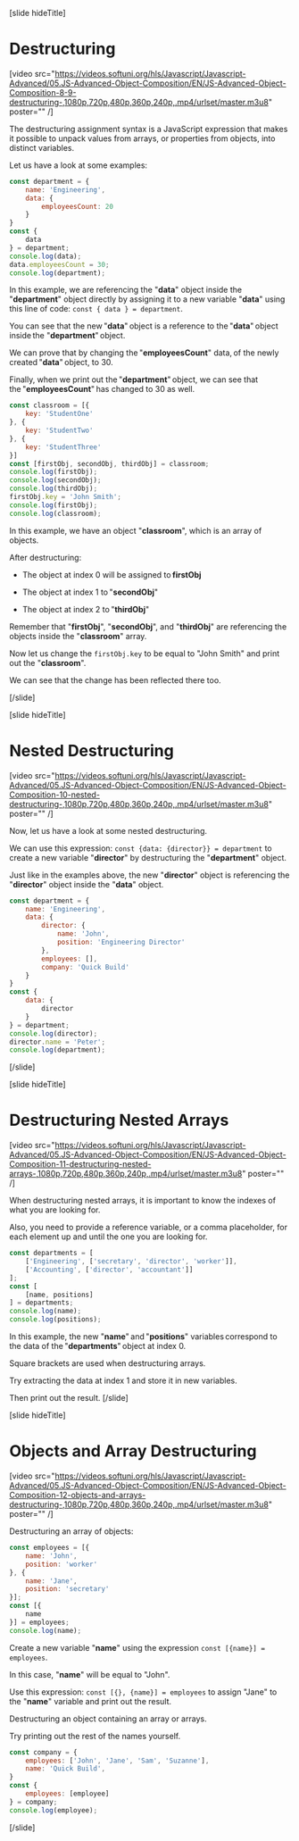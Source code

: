 [slide hideTitle]

# Destructuring

[video src="https://videos.softuni.org/hls/Javascript/Javascript-Advanced/05.JS-Advanced-Object-Composition/EN/JS-Advanced-Object-Composition-8-9-destructuring-,1080p,720p,480p,360p,240p,.mp4/urlset/master.m3u8" poster="" /]

The destructuring assignment syntax is a JavaScript expression that makes it possible to unpack values from arrays, or properties from objects, into distinct variables.

Let us have a look at some examples:

```js live
const department = {
    name: 'Engineering',
    data: {
        employeesCount: 20
    }
}
const {
    data
} = department;
console.log(data);
data.employeesCount = 30;
console.log(department);
```

In this example, we are referencing the "**data**" object inside the "**department**" object directly by assigning it to a new variable "**data**" using this line of code: `const { data } = department`.

You can see that the new "**data**" object is a reference to the "**data**" object inside the "**department**" object. 

We can prove that by changing the "**employeesCount**" data, of the newly created "**data**" object, to 30. 

Finally, when we print out the "**department**" object, we can see that the "**employeesCount**" has changed to 30 as well. 

```js live
const classroom = [{
    key: 'StudentOne'
}, {
    key: 'StudentTwo'
}, {
    key: 'StudentThree'
}]
const [firstObj, secondObj, thirdObj] = classroom;
console.log(firstObj);
console.log(secondObj);
console.log(thirdObj);
firstObj.key = 'John Smith';
console.log(firstObj);
console.log(classroom);
```

In this example, we have an object "**classroom**", which is an array of objects. 

After destructuring: 

- Тhe object at index 0 will be assigned to **firstObj** 

- Тhe object at index 1 to "**secondObj**" 

- Тhe object at index 2 to "**thirdObj**"

Remember that "**firstObj**", "**secondObj**", and "**thirdObj**" are referencing the objects inside the "**classroom**" array.

Now let us change the `firstObj.key` to be equal to "John Smith" and print out the "**classroom**".

We can see that the change has been reflected there too.



[/slide]

[slide hideTitle]

# Nested Destructuring

[video src="https://videos.softuni.org/hls/Javascript/Javascript-Advanced/05.JS-Advanced-Object-Composition/EN/JS-Advanced-Object-Composition-10-nested-destructuring-,1080p,720p,480p,360p,240p,.mp4/urlset/master.m3u8" poster="" /]

Now, let us have a look at some nested destructuring.

We can use this expression: `const {data: {director}} = department` to create a new variable "**director**" by destructuring the "**department**" object.

Just like in the examples above, the new "**director**" object is referencing the "**director**" object inside the "**data**" object.

```js live
const department = {
    name: 'Engineering',
    data: {
        director: {
            name: 'John',
            position: 'Engineering Director'
        },
        employees: [],
        company: 'Quick Build'
    }
}
const {
    data: {
        director
    }
} = department;
console.log(director);
director.name = 'Peter';
console.log(department);
```

[/slide]

[slide hideTitle]

# Destructuring Nested Arrays

[video src="https://videos.softuni.org/hls/Javascript/Javascript-Advanced/05.JS-Advanced-Object-Composition/EN/JS-Advanced-Object-Composition-11-destructuring-nested-arrays-,1080p,720p,480p,360p,240p,.mp4/urlset/master.m3u8" poster="" /]

When destructuring nested arrays, it is important to know the indexes of what you are looking for. 

Also, you need to provide a reference variable, or a comma placeholder, for each element up and until the one you are looking for. 

```js live
const departments = [
    ['Engineering', ['secretary', 'director', 'worker']],
    ['Accounting', ['director', 'accountant']]
];
const [
    [name, positions]
] = departments;
console.log(name);
console.log(positions);
```

In this example, the new "**name**" and "**positions**" variables correspond to the data of the "**departments**" object at index 0. 

Square brackets are used when destructuring arrays. 

Try extracting the data at index 1 and store it in new variables. 

Then print out the result. 
[/slide]

[slide hideTitle]
# Objects and Array Destructuring

[video src="https://videos.softuni.org/hls/Javascript/Javascript-Advanced/05.JS-Advanced-Object-Composition/EN/JS-Advanced-Object-Composition-12-objects-and-arrays-destructuring-,1080p,720p,480p,360p,240p,.mp4/urlset/master.m3u8" poster="" /]

Destructuring an array of objects:

```js live
const employees = [{
    name: 'John',
    position: 'worker'
}, {
    name: 'Jane',
    position: 'secretary'
}];
const [{
    name
}] = employees;
console.log(name);
```

Create a new variable "**name**" using the expression `const [{name}] = employees`.

In this case, "**name**" will be equal to "John". 

Use this expression: `const [{}, {name}] = employees` to assign "Jane" to the "**name**" variable and print out the result.

Destructuring an object containing an array or arrays.

Try printing out the rest of the names yourself.

```js live
const company = {
    employees: ['John', 'Jane', 'Sam', 'Suzanne'],
    name: 'Quick Build',
}
const {
    employees: [employee]
} = company;
console.log(employee);
```

[/slide]